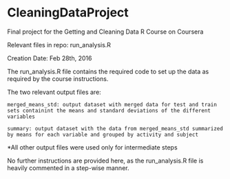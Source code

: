 # CleaningDataProject
Final project for the Getting and Cleaning Data R Course on Coursera

Relevant files in repo: run_analysis.R

Creation Date: Feb 28th, 2016

The run_analysis.R file contains the required code to set up the data as required by the course instructions.

The two relevant output files are:

    merged_means_std: output dataset with merged data for test and train sets containint the means and standard deviations of the different variables
    
    summary: output dataset with the data from merged_means_std summarized by means for each variable and grouped by activity and subject
    
*All other output files were used only for intermediate steps

No further instructions are provided here, as the run_analysis.R file is heavily commented in a step-wise manner.
